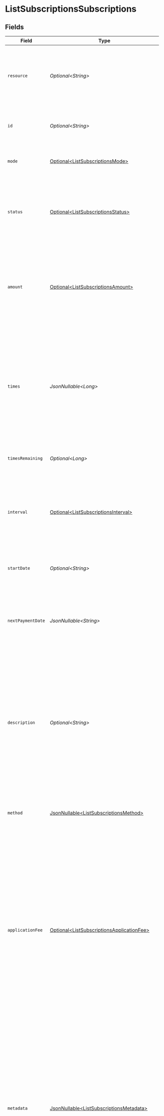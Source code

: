 # ListSubscriptionsSubscriptions


## Fields

| Field                                                                                                                                                                                                                                                                                                                                                    | Type                                                                                                                                                                                                                                                                                                                                                     | Required                                                                                                                                                                                                                                                                                                                                                 | Description                                                                                                                                                                                                                                                                                                                                              | Example                                                                                                                                                                                                                                                                                                                                                  |
| -------------------------------------------------------------------------------------------------------------------------------------------------------------------------------------------------------------------------------------------------------------------------------------------------------------------------------------------------------- | -------------------------------------------------------------------------------------------------------------------------------------------------------------------------------------------------------------------------------------------------------------------------------------------------------------------------------------------------------- | -------------------------------------------------------------------------------------------------------------------------------------------------------------------------------------------------------------------------------------------------------------------------------------------------------------------------------------------------------- | -------------------------------------------------------------------------------------------------------------------------------------------------------------------------------------------------------------------------------------------------------------------------------------------------------------------------------------------------------- | -------------------------------------------------------------------------------------------------------------------------------------------------------------------------------------------------------------------------------------------------------------------------------------------------------------------------------------------------------- |
| `resource`                                                                                                                                                                                                                                                                                                                                               | *Optional\<String>*                                                                                                                                                                                                                                                                                                                                      | :heavy_minus_sign:                                                                                                                                                                                                                                                                                                                                       | Indicates the response contains a subscription object. Will always contain the string `subscription` for this<br/>endpoint.                                                                                                                                                                                                                              |                                                                                                                                                                                                                                                                                                                                                          |
| `id`                                                                                                                                                                                                                                                                                                                                                     | *Optional\<String>*                                                                                                                                                                                                                                                                                                                                      | :heavy_minus_sign:                                                                                                                                                                                                                                                                                                                                       | The identifier uniquely referring to this subscription. Example: `sub_rVKGtNd6s3`.                                                                                                                                                                                                                                                                       | sub_5B8cwPMGnU                                                                                                                                                                                                                                                                                                                                           |
| `mode`                                                                                                                                                                                                                                                                                                                                                   | [Optional\<ListSubscriptionsMode>](../../models/operations/ListSubscriptionsMode.md)                                                                                                                                                                                                                                                                     | :heavy_minus_sign:                                                                                                                                                                                                                                                                                                                                       | Whether this entity was created in live mode or in test mode.                                                                                                                                                                                                                                                                                            | live                                                                                                                                                                                                                                                                                                                                                     |
| `status`                                                                                                                                                                                                                                                                                                                                                 | [Optional\<ListSubscriptionsStatus>](../../models/operations/ListSubscriptionsStatus.md)                                                                                                                                                                                                                                                                 | :heavy_minus_sign:                                                                                                                                                                                                                                                                                                                                       | The subscription's current status is directly related to the status of the underlying customer or mandate that is<br/>enabling the subscription.                                                                                                                                                                                                         | active                                                                                                                                                                                                                                                                                                                                                   |
| `amount`                                                                                                                                                                                                                                                                                                                                                 | [Optional\<ListSubscriptionsAmount>](../../models/operations/ListSubscriptionsAmount.md)                                                                                                                                                                                                                                                                 | :heavy_minus_sign:                                                                                                                                                                                                                                                                                                                                       | The amount for each individual payment that is charged with this subscription. For example, for a monthly<br/>subscription of €10, the subscription amount should be set to €10.                                                                                                                                                                         |                                                                                                                                                                                                                                                                                                                                                          |
| `times`                                                                                                                                                                                                                                                                                                                                                  | *JsonNullable\<Long>*                                                                                                                                                                                                                                                                                                                                    | :heavy_minus_sign:                                                                                                                                                                                                                                                                                                                                       | Total number of payments for the subscription. Once this number of payments is reached, the subscription is<br/>considered completed.<br/><br/>Test mode subscriptions will get canceled automatically after 10 payments.                                                                                                                                | 6                                                                                                                                                                                                                                                                                                                                                        |
| `timesRemaining`                                                                                                                                                                                                                                                                                                                                         | *Optional\<Long>*                                                                                                                                                                                                                                                                                                                                        | :heavy_minus_sign:                                                                                                                                                                                                                                                                                                                                       | Number of payments left for the subscription.                                                                                                                                                                                                                                                                                                            | 5                                                                                                                                                                                                                                                                                                                                                        |
| `interval`                                                                                                                                                                                                                                                                                                                                               | [Optional\<ListSubscriptionsInterval>](../../models/operations/ListSubscriptionsInterval.md)                                                                                                                                                                                                                                                             | :heavy_minus_sign:                                                                                                                                                                                                                                                                                                                                       | Interval to wait between payments, for example `1 month` or `14 days`.<br/><br/>The maximum interval is one year (`12 months`, `52 weeks`, or `365 days`).                                                                                                                                                                                               | 1 month                                                                                                                                                                                                                                                                                                                                                  |
| `startDate`                                                                                                                                                                                                                                                                                                                                              | *Optional\<String>*                                                                                                                                                                                                                                                                                                                                      | :heavy_minus_sign:                                                                                                                                                                                                                                                                                                                                       | The start date of the subscription in `YYYY-MM-DD` format.                                                                                                                                                                                                                                                                                               | 2025-01-01                                                                                                                                                                                                                                                                                                                                               |
| `nextPaymentDate`                                                                                                                                                                                                                                                                                                                                        | *JsonNullable\<String>*                                                                                                                                                                                                                                                                                                                                  | :heavy_minus_sign:                                                                                                                                                                                                                                                                                                                                       | The date of the next scheduled payment in `YYYY-MM-DD` format. If the subscription has been completed or canceled,<br/>this parameter will not be returned.                                                                                                                                                                                              | 2025-01-01                                                                                                                                                                                                                                                                                                                                               |
| `description`                                                                                                                                                                                                                                                                                                                                            | *Optional\<String>*                                                                                                                                                                                                                                                                                                                                      | :heavy_minus_sign:                                                                                                                                                                                                                                                                                                                                       | The subscription's description will be used as the description of the resulting individual payments and so showing<br/>up on the bank statement of the consumer.<br/><br/>**Please note:** the description needs to be unique for the Customer in case it has multiple active subscriptions.                                                             | Subscription of streaming channel                                                                                                                                                                                                                                                                                                                        |
| `method`                                                                                                                                                                                                                                                                                                                                                 | [JsonNullable\<ListSubscriptionsMethod>](../../models/operations/ListSubscriptionsMethod.md)                                                                                                                                                                                                                                                             | :heavy_minus_sign:                                                                                                                                                                                                                                                                                                                                       | The payment method used for this subscription. If omitted, any of the customer's valid mandates may be used.                                                                                                                                                                                                                                             | paypal                                                                                                                                                                                                                                                                                                                                                   |
| `applicationFee`                                                                                                                                                                                                                                                                                                                                         | [Optional\<ListSubscriptionsApplicationFee>](../../models/operations/ListSubscriptionsApplicationFee.md)                                                                                                                                                                                                                                                 | :heavy_minus_sign:                                                                                                                                                                                                                                                                                                                                       | With Mollie Connect you can charge fees on payments that your app is processing on behalf of other Mollie<br/>merchants.<br/><br/>Setting an application fee on the subscription will ensure this fee is charged on each individual payment.<br/><br/>Refer to the `applicationFee` parameter on the [Get payment endpoint](get-payment) documentation for more<br/>information. |                                                                                                                                                                                                                                                                                                                                                          |
| `metadata`                                                                                                                                                                                                                                                                                                                                               | [JsonNullable\<ListSubscriptionsMetadata>](../../models/operations/ListSubscriptionsMetadata.md)                                                                                                                                                                                                                                                         | :heavy_minus_sign:                                                                                                                                                                                                                                                                                                                                       | Provide any data you like, for example a string or a JSON object. We will save the data alongside the entity.<br/>Whenever you fetch the entity with our API, we will also include the metadata. You can use up to approximately<br/>1kB.<br/><br/>Any metadata added to the subscription will be automatically forwarded to the payments generated for it. |                                                                                                                                                                                                                                                                                                                                                          |
| `webhookUrl`                                                                                                                                                                                                                                                                                                                                             | *Optional\<String>*                                                                                                                                                                                                                                                                                                                                      | :heavy_minus_sign:                                                                                                                                                                                                                                                                                                                                       | We will call this URL for any payment status changes of payments resulting from this subscription.<br/><br/>This webhook will receive **all** events for the subscription's payments. This may include payment failures as<br/>well. Be sure to verify the payment's subscription ID and its status.                                                     | https://example.com/webhook                                                                                                                                                                                                                                                                                                                              |
| `customerId`                                                                                                                                                                                                                                                                                                                                             | *Optional\<String>*                                                                                                                                                                                                                                                                                                                                      | :heavy_minus_sign:                                                                                                                                                                                                                                                                                                                                       | The customer this subscription belongs to.                                                                                                                                                                                                                                                                                                               | cst_5B8cwPMGnU                                                                                                                                                                                                                                                                                                                                           |
| `mandateId`                                                                                                                                                                                                                                                                                                                                              | *JsonNullable\<String>*                                                                                                                                                                                                                                                                                                                                  | :heavy_minus_sign:                                                                                                                                                                                                                                                                                                                                       | The mandate used for this subscription, if any.                                                                                                                                                                                                                                                                                                          | mdt_5B8cwPMGnU                                                                                                                                                                                                                                                                                                                                           |
| `createdAt`                                                                                                                                                                                                                                                                                                                                              | *Optional\<String>*                                                                                                                                                                                                                                                                                                                                      | :heavy_minus_sign:                                                                                                                                                                                                                                                                                                                                       | The entity's date and time of creation, in [ISO 8601](https://en.wikipedia.org/wiki/ISO_8601) format.                                                                                                                                                                                                                                                    | 2024-03-20T09:13:37.0Z                                                                                                                                                                                                                                                                                                                                   |
| `canceledAt`                                                                                                                                                                                                                                                                                                                                             | *JsonNullable\<String>*                                                                                                                                                                                                                                                                                                                                  | :heavy_minus_sign:                                                                                                                                                                                                                                                                                                                                       | The subscription's date and time of cancellation, in ISO 8601 format. This parameter is omitted if the<br/>subscription is not canceled (yet).                                                                                                                                                                                                           | 2025-01-01T13:10:19.0Z                                                                                                                                                                                                                                                                                                                                   |
| `links`                                                                                                                                                                                                                                                                                                                                                  | [Optional\<ListSubscriptionsSubscriptionsLinks>](../../models/operations/ListSubscriptionsSubscriptionsLinks.md)                                                                                                                                                                                                                                         | :heavy_minus_sign:                                                                                                                                                                                                                                                                                                                                       | An object with several relevant URLs. Every URL object will contain an `href` and a `type` field.                                                                                                                                                                                                                                                        |                                                                                                                                                                                                                                                                                                                                                          |